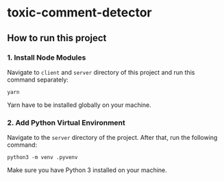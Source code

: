# toxic-comment-detector

## How to run this project

### 1. Install Node Modules
Navigate to `client` and `server` directory of this project and run this command separately:

```yarn```

Yarn have to be installed globally on your machine.

### 2. Add Python Virtual Environment
Navigate to the `server` directory of the project. After that, run the following command:

```python3 -m venv .pyvenv```

Make sure you have Python 3 installed on your machine.
